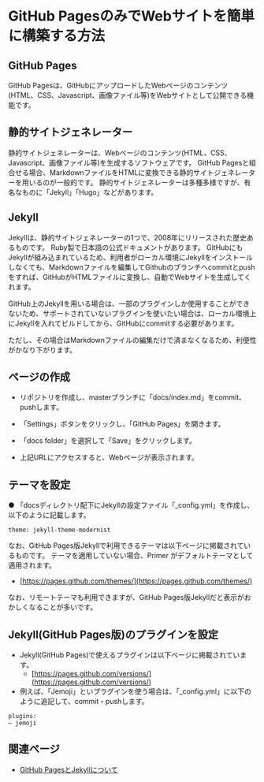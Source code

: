 # GitHub PagesのみでWebサイトを簡単に構築する方法

## GitHub Pages

GitHub Pagesは、GitHubにアップロードしたWebページのコンテンツ(HTML、CSS、Javascript、画像ファイル等)をWebサイトとして公開できる機能です。

## 静的サイトジェネレーター

静的サイトジェネレーターは、Webページのコンテンツ(HTML、CSS、Javascript、画像ファイル等)を生成するソフトウェアです。
GitHub Pagesと組合せる場合、MarkdownファイルをHTMLに変換できる静的サイトジェネレーターを用いるのが一般的です。
静的サイトジェネレーターは多種多様ですが、有名なものに「Jekyll」「Hugo」などがあります。

## Jekyll

Jekyllは、静的サイトジェネレーターの1つで、2008年にリリースされた歴史あるものです。
Ruby製で日本語の公式ドキュメントがあります。
GitHubにもJekyllが組み込まれているため、利用者がローカル環境にJekyllをインストールしなくても、Markdownファイルを編集してGithubのブランチへcommitとpushをすれば、GitHubがHTMLファイルに変換し、自動でWebサイトを生成してくれます。

GitHub上のJekyllを用いる場合は、一部のプラグインしか使用することができないため、サポートされていないプラグインを使いたい場合は、ローカル環境上にJekyllを入れてビルドしてから、GitHubにcommitする必要があります。

ただし、その場合はMarkdownファイルの編集だけで済まなくなるため、利便性がかなり下がります。

## ページの作成

- リポジトリを作成し、masterブランチに「docs/index.md」をcommit、pushします。

- 「Settings」ボタンをクリックし、「GitHub Pages」を開きます。

- 「docs folder」を選択して「Save」をクリックします。

- 上記URLにアクセスすると、Webページが表示されます。


## テーマを設定

● 「docsディレクトリ配下にJekyllの設定ファイル「_config.yml」を作成し、以下のように記載します。

```
theme: jekyll-theme-modernist
```

なお、GitHub Pages版Jekyllで利用できるテーマは以下ページに掲載されているものです。
テーマを適用していない場合、Primer がデフォルトテーマとして適用されます。

- [https://pages.github.com/themes/](https://pages.github.com/themes/)

なお、リモートテーマも利用できますが、GitHub Pages版Jekyllだと表示がおかしくなることが多いです。

## Jekyll(GitHub Pages版)のプラグインを設定

- Jekyll(GitHub Pages)で使えるプラグインは以下ページに掲載されています。
    - [https://pages.github.com/versions/](https://pages.github.com/versions/)
- 例えば、「Jemoji」といプラグインを使う場合は、「_config.yml」に以下のように追記して、commit・pushします。

```
plugins:
– jemoji
```

## 関連ページ



- [GitHub PagesとJekyllについて](https://docs.github.com/ja/pages/setting-up-a-github-pages-site-with-jekyll/about-github-pages-and-jekyll
)


